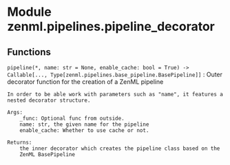 Module zenml.pipelines.pipeline_decorator
=========================================

Functions
---------

    
`pipeline(*, name: str = None, enable_cache: bool = True) ‑> Callable[..., Type[zenml.pipelines.base_pipeline.BasePipeline]]`
:   Outer decorator function for the creation of a ZenML pipeline
    
    In order to be able work with parameters such as "name", it features a
    nested decorator structure.
    
    Args:
        _func: Optional func from outside.
        name: str, the given name for the pipeline
        enable_cache: Whether to use cache or not.
    
    Returns:
        the inner decorator which creates the pipeline class based on the
        ZenML BasePipeline
